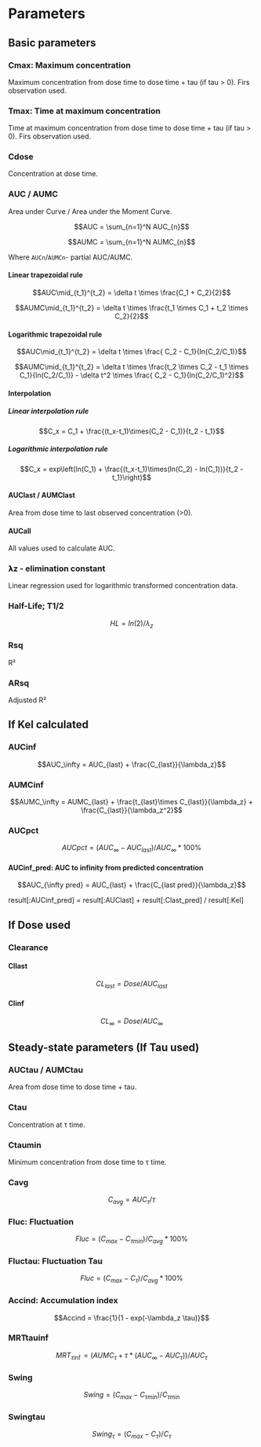 # Parameters

## Basic parameters

### Cmax: Maximum concentration

Maximum concentration from dose time to dose time + tau (if tau > 0). Firs observation used.

### Tmax: Time at maximum concentration

Time at maximum concentration from dose time to dose time + tau (if tau > 0). Firs observation used.

### Cdose

Concentration at dose time.

### AUC / AUMC

Area under Curve / Area under the Moment Curve.

```math
AUC = \sum_{n=1}^N AUC_{n}
```

```math
AUMC = \sum_{n=1}^N AUMC_{n}
```

Where `AUCn`/`AUMCn`- partial AUC/AUMC.

#### Linear trapezoidal rule

```math
AUC\mid_{t_1}^{t_2} = \delta t \times \frac{C_1 + C_2}{2}
```

```math
AUMC\mid_{t_1}^{t_2} = \delta t \times \frac{t_1 \times C_1 + t_2 \times C_2}{2}
```

#### Logarithmic trapezoidal rule

```math
AUC\mid_{t_1}^{t_2} =   \delta t \times \frac{ C_2 - C_1}{ln(C_2/C_1)}
```

```math
AUMC\mid_{t_1}^{t_2} = \delta t \times \frac{t_2 \times C_2 - t_1 \times C_1}{ln(C_2/C_1)} -  \delta t^2 \times \frac{ C_2 - C_1}{ln(C_2/C_1)^2}
```

#### Interpolation

##### Linear interpolation rule

```math
C_x = C_1 + \frac{(t_x-t_1)\times(C_2 - C_1)}{t_2 - t_1}
```

##### Logarithmic interpolation rule

```math
C_x = exp\left(ln(C_1) + \frac{(t_x-t_1)\times(ln(C_2) - ln(C_1))}{t_2 - t_1}\right)
```

#### AUClast / AUMClast

Area from dose time to last observed concentration (>0).

#### AUCall

All values used to calculate AUC.

### 𝝺z - elimination constant

Linear regression used for logarithmic transformed concentration data.

### Half-Life; T1/2

```math
HL = ln(2) / \lambda_z
```

### Rsq

R²

### ARsq

Adjusted R²

## If Kel calculated

### AUCinf

```math
AUC_\infty = AUC_{last} + \frac{C_{last}}{\lambda_z}
```

### AUMCinf

```math
AUMC_\infty =  AUMC_{last} + \frac{t_{last}\times C_{last}}{\lambda_z} + \frac{C_{last}}{\lambda_z^2}
```

### AUCpct

```math
AUCpct = (AUC_\infty - AUC_{last}) / AUC_\infty * 100 \%
```

#### AUCinf_pred: AUC to infinity from predicted concentration

```math
AUC_{\infty pred} = AUC_{last} + \frac{C_{last pred}}{\lambda_z}
```

result[:AUCinf_pred]     = result[:AUClast] + result[:Clast_pred] / result[:Kel]

## If Dose used

### Clearance

#### Cllast

```math
CL_{last} = Dose / AUC_{last}
```

#### Clinf

```math
CL_\infty = Dose / AUC_\infty
```

##  Steady-state parameters (If Tau used)

### AUCtau / AUMCtau

Area from dose time to dose time + tau.

### Ctau

Concentration at τ time.

### Ctaumin

Minimum concentration from dose time to τ time.

### Cavg

```math
C_{avg} = AUC_\tau / \tau
```

### Fluc: Fluctuation

```math
Fluc = ( C_{max} - C_{\tau min} ) / C_{avg} * 100 \%
```

### Fluctau: Fluctuation Tau

```math
Fluc = ( C_{max} - C_{\tau} ) / C_{avg} * 100 \%
```


### Accind: Accumulation index

```math
Accind = \frac{1}{1 - exp(-\lambda_z \tau)}
```

### MRTtauinf

```math
MRT_{\tau\inf} = (AUMC_\tau + \tau * (AUC_\infty - AUC_\tau)) / AUC_\tau
```

### Swing

```math
Swing = (C_{max} - C_{\tau min}) / C_{\tau min}
```

### Swingtau

```math
Swing_{\tau} = (C_{max} - C_{\tau}) / C_{\tau}
```

